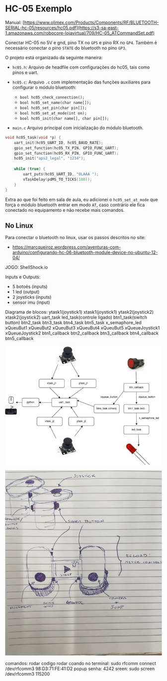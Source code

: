 # HC-05 Exemplo

Manual: [https://www.olimex.com/Products/Components/RF/BLUETOOTH-SERIAL-hc-05/resources/hc05.pdf](https://s3-sa-east-1.amazonaws.com/robocore-lojavirtual/709/HC-05_ATCommandSet.pdf)

Conectar HC-05 no 5V e gnd, pino TX no `GP5` e pino RX no `GP4`. Também é necessário conectar o pino `STATE` do bluetooth no pino `GP3`.

O projeto está organizado da seguinte maneira:

- `hc05.h`: Arquivo de headfile com configurações do hc05, tais como pinos e uart.
- `hc05.c`: Arquivo `.c` com implementação das funções auxiliares para configurar o módulo bluetooth:
    - `bool hc05_check_connection();`
    - `bool hc05_set_name(char name[]);`
    - `bool hc05_set_pin(char pin[]);`
    - `bool hc05_set_at_mode(int on);`
    - `bool hc05_init(char name[], char pin[]);`

- `main.c` Arquivo principal com inicialização do módulo bluetooth.

```c
void hc05_task(void *p) {
    uart_init(hc05_UART_ID, hc05_BAUD_RATE);
    gpio_set_function(hc05_TX_PIN, GPIO_FUNC_UART);
    gpio_set_function(hc05_RX_PIN, GPIO_FUNC_UART);
    hc05_init("aps2_legal", "1234");

    while (true) {
        uart_puts(hc05_UART_ID, "OLAAA ");
        vTaskDelay(pdMS_TO_TICKS(100));
    }
}
```

Extra ao que foi feito em sala de aula, eu adicionei o `hc05_set_at_mode` que força o módulo bluetooth entrar em modo `AT`, caso contrário ele fica 
conectado no equipamento e não recebe mais comandos.

## No Linux

Para conectar o bluetooth no linux, usar os passos descritos no site:

- https://marcqueiroz.wordpress.com/aventuras-com-arduino/configurando-hc-06-bluetooth-module-device-no-ubuntu-12-04/

JOGO:
ShellShock.io

Inputs e Outputs:
- 5 botoẽs (inputs)
- 1 led (output)
- 2 joysticks (inputs)
- sensor imu (input)

Diagrama de blocos:
ytask1(joystick1)
xtask1(joystick1)
ytask2(joystick2)
xtask2(joystick2)
uart_task
led_task(controle ligado)
btn1_task(switch button)
btn2_task
btn3_task
btn4_task
btn5_task
x_semaphore_led
xQueuBut1
xQueuBut2
xQueuBut3
xQueuBut4
xQueuBut5
xQueueJoystick1
xQueueJoystick2
btn1_callback
btn2_callback
btn3_callback
btn4_callback
btn5_callback

![alt text](diagrama-1.png)


![alt text](rascunho_controle.jpeg)

comandos:
rodar codigo
rodar coando no terminal: sudo rfcomm connect /dev/rfcomm3 98:D3:71:FE:41:D2
popup senha: 4242
sreen: sudo screen /dev/rfcomm3 115200
